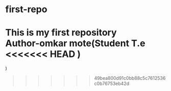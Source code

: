 # first-repo
This is my first repository 
<br>
Author-omkar mote(Student T.e
<<<<<<< HEAD
)
=======
)
>>>>>>> 49bea800d91c0bb88c5c7612536c0b76753eb42d
